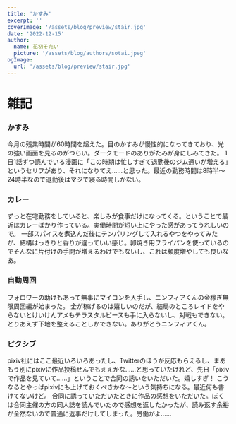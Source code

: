 ```yaml
---
title: 'かすみ'
excerpt: ''
coverImage: '/assets/blog/preview/stair.jpg'
date: '2022-12-15'
author:
  name: 花初そたい
  picture: '/assets/blog/authors/sotai.jpeg'
ogImage:
  url: '/assets/blog/preview/stair.jpg'
---
```

# 雑記

### かすみ
今月の残業時間が60時間を超えた。目のかすみが慢性的になってきており、光の強い画面を見るのがつらい。ダークモードのありがたみが身にしみてきた。
1日1話ずつ読んでいる漫画に「この時期は忙しすぎて退勤後のジム通いが増える」というセリフがあり、それになりてえ……と思った。最近の勤務時間は8時半～24時半なので退勤後はマジで寝る時間しかない。

### カレー
ずっと在宅勤務をしていると、楽しみが食事だけになってくる。ということで最近はカレーばかり作っている。実働時間が短い上にやった感があってうれしいので。
一部スパイスを煮込んだ後にテンパリングして入れるやつをやってみたが、結構はっきりと香りが違っていい感じ。卵焼き用フライパンを使っているのでそんなに片付けの手間が増えるわけでもないし、これは頻度増やしても良いなあ。

### 自動周回
フォロワーの助けもあって無事にマイコンを入手し、ニンフィアくんの金稼ぎ無限周回編が始まった。
金が稼げるのは嬉しいのだが、結局のところレイドをやらないとけいけんアメもテラスタルピースも手に入らないし、対戦もできない。とりあえず下地を整えることしかできない。ありがとうニンフィアくん。

### ピクシブ
pixiv社にはここ最近いろいろあったし、Twitterのほうが反応もらえるし、まあもう別にpixivに作品投稿せんでもええかな……と思っていたけれど、先日「pixivで作品を見ていて……」ということで合同の誘いをいただいた。嬉しすぎ！
こうなるとやっぱpixivにも上げておくべきかな～という気持ちになる。最近何も書けてないけど。
合同に誘っていただいたときに作品の感想をいただいた。ぼくは合同主催の方の同人誌を読んでいたので感想を返したかったが、読み返す余裕が全然ないので普通に返事だけしてしまった。労働がよ……